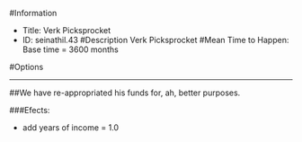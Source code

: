 #Information
 - Title: Verk Picksprocket
 - ID: seinathil.43
#Description
Verk Picksprocket
#Mean Time to Happen:
Base time = 3600 months

#Options

___
##We have re-appropriated his funds for, ah, better purposes.

###Efects:<ul><li>add years of income = 1.0</li></ul>

